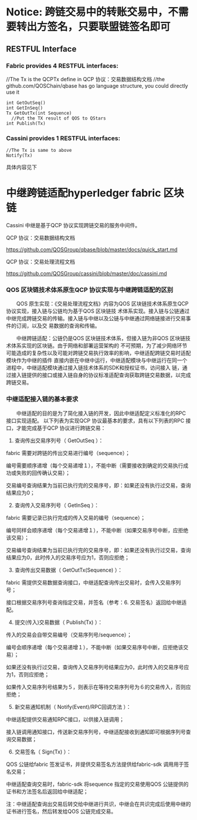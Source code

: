 # Notice: 跨链交易中的转账交易中，不需要转出方签名，只要联盟链签名即可

## RESTFUL Interface
### Fabric provides 4 RESTFUL interfaces:
//The Tx is the QCPTx define in QCP 协议：交易数据结构文档
//the github.com/QOSChain/qbase has go language structure, you could directly use it
```
int GetOutSeq()
int GetInSeq()
Tx GetOutTx(int Sequence)
  //Put the TX result of QOS to QStars
int Publish(Tx)
```
### Cassini provides 1 RESTFUL interfaces:
```
//The Tx is same to above
Notify(Tx) 
```
具体内容见下

# 中继跨链适配hyperledger fabric 区块链

Cassini 中继是基于QCP 协议实现跨链交易的服务中间件。

QCP 协议：交易数据结构文档

https://github.com/QOSGroup/qbase/blob/master/docs/quick_start.md

QCP 协议：交易处理流程文档

https://github.com/QOSGroup/cassini/blob/master/doc/cassini.md

### QOS 区块链技术体系原生QCP 协议实现与中继跨链适配的区别

　　QOS 原生实现：《交易处理流程文档》内容为QOS 区块链技术体系原生QCP 协议实现，接入链与公链均为基于QOS 区块链技
术体系实现。接入链与公链通过中继完成跨链交易的传输。接入链与中继以及公链与中继通过网络链接进行交易事件的订阅，以及交
易数据的查询和传输。

　　中继跨链适配：公链仍是QOS 区块链技术体系，但接入链为非QOS 区块链技术体系实现的区块链。由于网络和部署运营架构的
不可预期，为了减少网络环节可能造成的复杂性以及可能对跨链交易执行效率的影响，中继适配跨链交易时适配模块作为中继的插件
直接内嵌在中继中运行，中继适配模块与中继运行在同一个进程中，中继适配模块通过接入链技术体系的SDK和授权证书，访问接入
链，通过接入链提供的接口或接入链自身的协议标准适配查询获取跨链交易数据，以完成跨链交易。


### 中继适配接入链的基本要求

　　中继适配的目的是为了简化接入链的开发，因此中继适配定义标准化的RPC 接口实现适配。
以下列表为实现QCP 协议最基本的要求，具有以下列表的RPC 接口，才能完成基于QCP 协议进行跨链交易：

1. 查询传出交易序列号（ GetOutSeq ）：

fabric 需要对跨链的传出交易进行编号（sequence）；

编号需要顺序递增（每个交易递增１），不能中断（需要接收到确定的交易执行成功或失败的回传确认交易）；

交易编号查询结果为当前已执行完的交易序号，即：如果还没有执行过交易，查询结果应为0；

2. 查询传入交易序列号（ GetInSeq ）：

fabric 需要记录已执行完成的传入交易的编号（sequence）；

编号同样会顺序递增（每个交易递增１），不能中断（如果交易序号中断，应拒绝该交易）；

交易编号查询结果为当前已执行完的交易序号，即：如果还没有执行过交易，查询结果应为0，此时传入的交易序号应为1，否则应拒绝；

3. 查询传出交易数据（ GetOutTx(Sequence) ）：

fabric 需提供交易数据查询接口，中继适配查询传出交易时，会传入交易序列号；

接口根据交易序列号查询指定交易，并签名（参考：6. 交易签名）返回给中继适配。

4. 提交(传入)交易数据（ Publish(Tx) ）：

传入的交易会自带交易编号（交易序列号/sequence）；

编号会顺序递增（每个交易递增１），不能中断（如果交易序号中断，应拒绝该交易）；

如果还没有执行过交易，查询传入交易序列号结果应为0，此时传入的交易序号应为1，否则应拒绝；

如果传入交易序列号结果为５，则表示在等待交易序列号为６的交易传入，否则应拒绝；

5. 新交易通知机制（ Notify(Event)/RPC回调方法 ）：

中继适配提供交易通知RPC接口，以供接入链调用；

接入链调用通知接口，传送新交易序列号，中继适配接收到通知即可根据序列号查询交易数据；

6. 交易签名（ Sign(Tx) ）：

QOS 公链给fabric 签发证书，并提供交易签名方法提供给fabric-sdk 调用用于签名交易；

中继适配查询交易时，fabric-sdk 将sequence 指定的交易使用QOS 公链提供的证书和方法签名后返回给中继适配；

注：中继适配查询出交易后转交给中继进行共识，中继会在共识完成后使用中继的证书进行签名，然后转发给QOS 公链完成交易。

